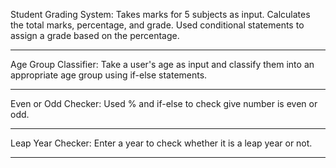 Student Grading System:
Takes marks for 5 subjects as input.
Calculates the total marks, percentage, and grade.
Used conditional statements to assign a grade based on the percentage.
_________________________________________________
Age Group Classifier:
Take a user's age as input and classify them into an appropriate age group using if-else statements.
_________________________________________________________________________________________________
 Even or Odd Checker:
 Used % and if-else to check give number is even or odd.
 _________________________________________________
Leap Year Checker:
Enter a year to check whether it is a leap year or not.
_________________________________________________________________________________________________
 



